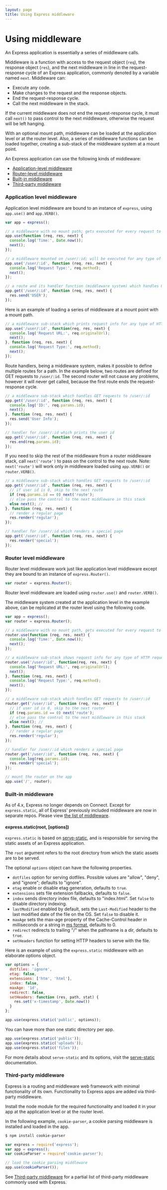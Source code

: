 ```yaml
---
layout: page
title: Using Express middleware
---
```


# Using middleware

An Express application is essentially a series of middleware calls.  

Middleware is a function with access to the request object (`req`), the response object (`res`), and the next middleware in line in the request-response cycle of an Express application, commonly denoted by a variable named `next`. Middleware can:

 - Execute any code.
 - Make changes to the request and the response objects.
 - End the request-response cycle.
 - Call the next middleware in the stack. 

If the current middleware does not end the request-response cycle, it must call `next()` to pass control to the next middleware, otherwise the request will be left hanging.

With an optional mount path, middleware can be loaded at the application level or at the router level.
Also, a series of middleware functions can be loaded together, creating a sub-stack of the middleware system at a mount point.

An Express application can use the following kinds of middleware:

 - [Application-level middleware](#middleware.application)
 - [Router-level middleware](#middleware.router)
 - [Built-in middleware](#middleware.built-in)
 - [Third-party middleware](#middleware.third-party)

<h3 id='middleware.application'>Application level middleware</h3>

Application level middleware are bound to an instance of `express`, using `app.use()` and `app.VERB()`.

~~~js
var app = express();

// a middleware with no mount path; gets executed for every request to the app
app.use(function (req, res, next) {
  console.log('Time:', Date.now());
  next();
});

// a middleware mounted on /user/:id; will be executed for any type of HTTP request to /user/:id
app.use('/user/:id', function (req, res, next) {
  console.log('Request Type:', req.method);
  next();
});

// a route and its handler function (middleware system) which handles GET requests to /user/:id
app.get('/user/:id', function (req, res, next) {
  res.send('USER');
});
~~~

Here is an example of loading a series of middleware at a mount point with a mount path.

~~~js
// a middleware sub-stack which prints request info for any type of HTTP request to /user/:id
app.use('/user/:id', function(req, res, next) {
  console.log('Request URL:', req.originalUrl);
  next();
}, function (req, res, next) {
  console.log('Request Type:', req.method);
  next();
});
~~~

Route handlers, being a middleware system, makes it possible to define multiple routes for a path. In the example below, two routes are defined for GET requests to `/user/:id`. The second router will not cause any problems, however it will never get called, because the first route ends the request-response cycle.

~~~js
// a middleware sub-stack which handles GET requests to /user/:id
app.get('/user/:id', function (req, res, next) {
  console.log('ID:', req.params.id);
  next();
}, function (req, res, next) {
  res.send('User Info');
});

// handler for /user/:id which prints the user id
app.get('/user/:id', function (req, res, next) {
  res.end(req.params.id);
});
~~~

If you need to skip the rest of the middleware from a router middleware stack, call `next('route')` to pass on the control to the next route. Note: `next('route')` will work only in middleware loaded using `app.VERB()` or `router.VERB()`.

~~~js
// a middleware sub-stack which handles GET requests to /user/:id
app.get('/user/:id', function (req, res, next) {
  // if user id is 0, skip to the next route
  if (req.params.id == 0) next('route');
  // else pass the control to the next middleware in this stack
  else next(); // 
}, function (req, res, next) {
  // render a regular page
  res.render('regular');
});

// handler for /user/:id which renders a special page
app.get('/user/:id', function (req, res, next) {
  res.render('special');
});
~~~

<h3 id='middleware.router'>Router level middleware</h3>

Router level middleware work just like application level middleware except they are bound to an instance of `express.Router()`.

~~~js
var router = express.Router();
~~~
Router level middleware are loaded using `router.use()` and `router.VERB()`.

The middleware system created at the application level in the example above, can be replicated at the router level using the following code.

~~~js
var app = express();
var router = express.Router();

// a middleware with no mount path, gets executed for every request to the router
router.use(function (req, res, next) {
  console.log('Time:', Date.now());
  next();
});

// a middleware sub-stack shows request info for any type of HTTP request to /user/:id
router.use('/user/:id', function(req, res, next) {
  console.log('Request URL:', req.originalUrl);
  next();
}, function (req, res, next) {
  console.log('Request Type:', req.method);
  next();
});

// a middleware sub-stack which handles GET requests to /user/:id
router.get('/user/:id', function (req, res, next) {
  // if user id is 0, skip to the next router
  if (req.params.id == 0) next('route');
  // else pass the control to the next middleware in this stack
  else next(); // 
}, function (req, res, next) {
  // render a regular page
  res.render('regular');
});

// handler for /user/:id which renders a special page
router.get('/user/:id', function (req, res, next) {
  console.log(req.params.id);
  res.render('special');
});

// mount the router on the app
app.use('/', router);
~~~

<h3 id='middleware.built-in'>Built-in middleware</h3>

As of 4.x, Express no longer depends on Connect. Except for `express.static`, all of Express' previously included middleware are now in separate repos. Please view [the list of middleware](https://github.com/senchalabs/connect#middleware).

<h4 id='express.static'>express.static(root, [options])</h4>

`express.static` is based on [serve-static](https://github.com/expressjs/serve-static), and is responsible for serving the static assets of an Express application.

The `root` argument refers to the root directory from which the static assets are to be served.

The optional `options` object can have the following properties.

* `dotfiles` option for serving dotfiles. Possible values are "allow", "deny", and "ignore"; defaults to "ignore".
* `etag` enable or disable etag generation, defaults to `true`.
* `extensions` sets file extension fallbacks, defaults to `false`.
* `index` sends directory index file, defaults to "index.html". Set `false` to disable directory indexing.
* `lastModified` enabled by default, sets the `Last-Modified` header to the last modified date of the file on the OS. Set `false` to disable it.
* `maxAge` sets the max-age property of the Cache-Control header in milliseconds or a string in [ms format](https://www.npmjs.org/package/ms), defaults to 0.
* `redirect` redirects to trailing "/" when the pathname is a dir, defaults to `true`.
* `setHeaders` function for setting HTTP headers to serve with the file.

Here is an example of using the `express.static` middleware with an elaborate options object.

~~~js
var options = {
  dotfiles: 'ignore',
  etag: false,
  extensions: ['htm', 'html'],
  index: false,
  maxAge: '1d',
  redirect: false,
  setHeaders: function (res, path, stat) {
    res.set('x-timestamp', Date.now())
  }
};

app.use(express.static('public', options));
~~~

You can have more than one static directory per app.

~~~js
app.use(express.static('public'));
app.use(express.static('uploads'));
app.use(express.static('files'));
~~~

For more details about `serve-static` and its options, visit the [serve-static](https://github.com/expressjs/serve-static) documentation.

<h3 id='middleware.third-party'>Third-party middleware</h3>

Express is a routing and middleware web framework with minimal functionality of its own. Functionality to Express apps are added via third-party middleware.

Install the node module for the required functionality and loaded it in your app at the application level or at the router level.

In the following example, `cookie-parser`, a cookie parsing middleware is installed and loaded in the app.

~~~sh
$ npm install cookie-parser
~~~

~~~js
var express = require('express');
var app = express();
var cookieParser = require('cookie-parser');

// load the cookie parsing middleware
app.use(cookieParser());
~~~

See [Third-party middleware](../resources/middleware.html) for a partial list of third-party middleware commonly used with Express.
